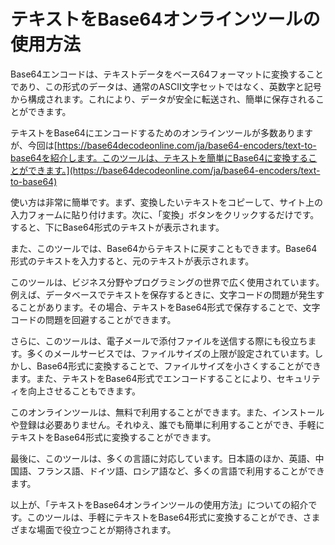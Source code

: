 テキストをBase64オンラインツールの使用方法
========================

Base64エンコードは、テキストデータをベース64フォーマットに変換することであり、この形式のデータは、通常のASCII文字セットではなく、英数字と記号から構成されます。これにより、データが安全に転送され、簡単に保存されることができます。

テキストをBase64にエンコードするためのオンラインツールが多数ありますが、今回は[https://base64decodeonline.com/ja/base64-encoders/text-to-base64を紹介します。このツールは、テキストを簡単にBase64に変換することができます。](https://base64decodeonline.com/ja/base64-encoders/text-to-base64)

使い方は非常に簡単です。まず、変換したいテキストをコピーして、サイト上の入力フォームに貼り付けます。次に、「変換」ボタンをクリックするだけです。すると、下にBase64形式のテキストが表示されます。

また、このツールでは、Base64からテキストに戻すこともできます。Base64形式のテキストを入力すると、元のテキストが表示されます。

このツールは、ビジネス分野やプログラミングの世界で広く使用されています。例えば、データベースでテキストを保存するときに、文字コードの問題が発生することがあります。その場合、テキストをBase64形式で保存することで、文字コードの問題を回避することができます。

さらに、このツールは、電子メールで添付ファイルを送信する際にも役立ちます。多くのメールサービスでは、ファイルサイズの上限が設定されています。しかし、Base64形式に変換することで、ファイルサイズを小さくすることができます。また、テキストをBase64形式でエンコードすることにより、セキュリティを向上させることもできます。

このオンラインツールは、無料で利用することができます。また、インストールや登録は必要ありません。それゆえ、誰でも簡単に利用することができ、手軽にテキストをBase64形式に変換することができます。

最後に、このツールは、多くの言語に対応しています。日本語のほか、英語、中国語、フランス語、ドイツ語、ロシア語など、多くの言語で利用することができます。

以上が、「テキストをBase64オンラインツールの使用方法」についての紹介です。このツールは、手軽にテキストをBase64形式に変換することができ、さまざまな場面で役立つことが期待されます。